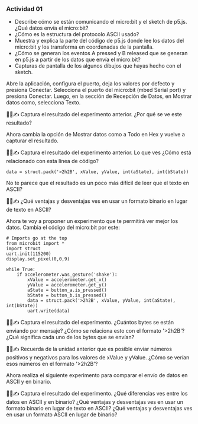### Actividad 01

- Describe cómo se están comunicando el micro:bit y el sketch de p5.js. ¿Qué datos envía el micro:bit?
- ¿Cómo es la estructura del protocolo ASCII usado?
- Muestra y explica la parte del código de p5.js donde lee los datos del micro:bit y los transforma en coordenadas de la pantalla.
- ¿Cómo se generan los eventos A pressed y B released que se generan en p5.js a partir de los datos que envía el micro:bit?
- Capturas de pantalla de los algunos dibujos que hayas hecho con el sketch.

Abre la aplicación, configura el puerto, deja los valores por defecto y presiona Conectar. Selecciona el puerto del micro:bit (mbed Serial port) y presiona Conectar. Luego, en la sección de Recepción de Datos, en Mostrar datos como, selecciona Texto.

🧐🧪✍️ Captura el resultado del experimento anterior. ¿Por qué se ve este resultado?

Ahora cambia la opción de Mostrar datos como a Todo en Hex y vuelve a capturar el resultado.

🧐🧪✍️ Captura el resultado del experimento anterior. Lo que ves ¿Cómo está relacionado con esta línea de código?
```
data = struct.pack('>2h2B', xValue, yValue, int(aState), int(bState))
```
No te parece que el resultado es un poco más difícil de leer que el texto en ASCII?

🧐🧪✍️ ¿Qué ventajas y desventajas ves en usar un formato binario en lugar de texto en ASCII?

Ahora te voy a proponer un experimento que te permitirá ver mejor los datos. Cambia el código del micro:bit por este:
```
# Imports go at the top
from microbit import *
import struct
uart.init(115200)
display.set_pixel(0,0,9)

while True:
    if accelerometer.was_gesture('shake'):
        xValue = accelerometer.get_x()
        yValue = accelerometer.get_y()
        aState = button_a.is_pressed()
        bState = button_b.is_pressed()
        data = struct.pack('>2h2B', xValue, yValue, int(aState), int(bState))
        uart.write(data)
```
🧐🧪✍️ Captura el resultado del experimento. ¿Cuántos bytes se están enviando por mensaje? ¿Cómo se relaciona esto con el formato '>2h2B'? ¿Qué significa cada uno de los bytes que se envían?

🧐🧪✍️ Recuerda de la unidad anterior que es posible enviar números positivos y negativos para los valores de xValue y yValue. ¿Cómo se verían esos números en el formato '>2h2B'?

Ahora realiza el siguiente experimento para comparar el envío de datos en ASCII y en binario.

🧐🧪✍️ Captura el resultado del experimento. ¿Qué diferencias ves entre los datos en ASCII y en binario? ¿Qué ventajas y desventajas ves en usar un formato binario en lugar de texto en ASCII? ¿Qué ventajas y desventajas ves en usar un formato ASCII en lugar de binario?
